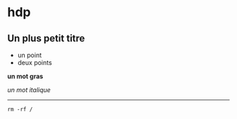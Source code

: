 # hdp
## Un plus petit titre
- un point
- deux points

**un mot gras**

*un mot italique*

----

`rm -rf /`
